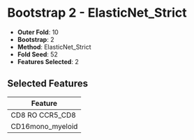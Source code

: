 # Bootstrap 2 - ElasticNet_Strict

- **Outer Fold**: 10
- **Bootstrap**: 2
- **Method**: ElasticNet_Strict
- **Fold Seed**: 52
- **Features Selected**: 2

## Selected Features

| Feature |
|---------|
| CD8 RO CCR5_CD8 |
| CD16mono_myeloid |
